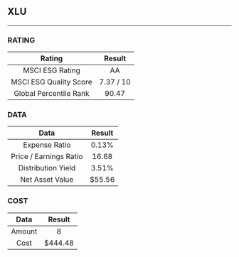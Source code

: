 ## XLU
----
### RATING

|Rating|Result|
|:----:|:---:|
|MSCI ESG Rating|AA|
|MSCI ESG Quality Score|7.37 / 10|
|Global Percentile Rank|90.47|

### DATA

|Data|Result|
|:----:|:---:|
|Expense Ratio|0.13%|
|Price / Earnings Ratio|16.68|
|Distribution Yield|3.51%|
|Net Asset Value|$55.56|

### COST

|Data|Result|
|:----:|:---:|
|Amount|8|
|Cost|$444.48|
